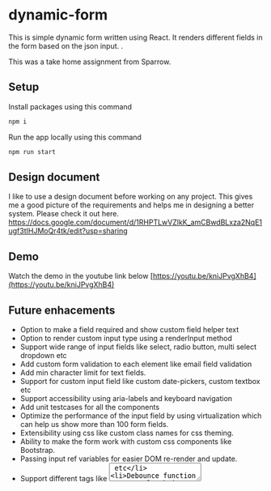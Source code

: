 # dynamic-form
This is simple dynamic form written using React. It renders different fields in the form based on the json input. .

This was a take home assignment from Sparrow.

## Setup
Install packages using this command
```sh
npm i
```

Run the app locally using this command
```sh
npm run start
```

## Design document
I like to use a design document before working on any project. This gives me a good picture of the requirements and helps me in designing a better system. Please check it out here.
https://docs.google.com/document/d/1RHPTLwVZlkK_amCBwdBLxza2NqE1ugf3tIHJMoQr4tk/edit?usp=sharing

## Demo
Watch the demo in the youtube link below
[https://youtu.be/kniJPvgXhB4](https://youtu.be/kniJPvgXhB4)

## Future enhacements
- Option to make a field required and show custom field helper text
- Option to render custom input type using a renderInput method
- Support wide range of input fields like select, radio button, multi select dropdown etc
- Add custom form validation to each element like email field validation
- Add min character limit for text fields.
- Support for custom input field like custom date-pickers, custom textbox etc
- Support accessibility using aria-labels and keyboard navigation
- Add unit testcases for all the components
- Optimize the performance of the input field by using virtualization which can help us show more than 100 form fields.
- Extensibility using css like custom class names for css theming.
- Ability to make the form work with custom css components like Bootstrap.
- Passing input ref variables for easier DOM re-render and update.
- Support different tags like <textarea> etc
- Debounce function to control submit multiple times.
- Custom placeholder for each input field
- Custom helper text for each input field.
